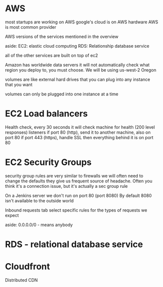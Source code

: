 # AWS
most startups are working on AWS
google's cloud is on AWS hardware
AWS is most common provider

AWS versions of the services mentioned in the overview

aside:
EC2: elastic cloud computing
RDS: Relationship database service

all of the other services are built on top of ec2

Amazon has worldwide data servers
it will not automatically check what region you deploy to, you must choose.
We will be using us-west-2 Oregon

volumes are like external hard drives that you can plug into any instance that you want

volumes can only be plugged into one instance at a time

# EC2 Load balancers

Health check, every 30 seconds it will check machine for health (200 level responses)
listeners
  if port 80 (http), send it to another machine, also on port 80
  if port 443 (https), handle SSL then everything behind it is on port 80

# EC2 Security Groups

security group rules are very similar to firewalls
we will often need to change the defaults they give us
frequent source of headache. Often you think it's a connection issue, but it's actually a sec group rule


On a Jenkins server we don't run on port 80 (port 8080)
By default 8080 isn't available to the outside world

Inbound requests tab
select specific rules for the types of requests we expect

aside: 0.0.0.0/0 - means anybody


# RDS - relational database service


# Cloudfront
Distributed CDN
